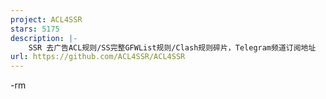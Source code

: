 ```yaml
---
project: ACL4SSR
stars: 5175
description: |-
    SSR 去广告ACL规则/SS完整GFWList规则/Clash规则碎片，Telegram频道订阅地址
url: https://github.com/ACL4SSR/ACL4SSR
---
```


-rm

